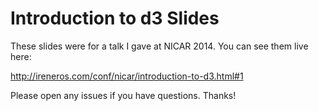 # Introduction to d3 Slides

These slides were for a talk I gave at NICAR 2014. You can see them live here:

http://ireneros.com/conf/nicar/introduction-to-d3.html#1

Please open any issues if you have questions. Thanks! 
